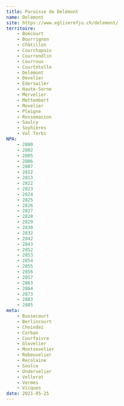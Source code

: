 ```yaml
---
title: Paroisse de Delémont
name: Delémont
site: https://www.egliserefju.ch/delemont/
territoire:
    - Boécourt
    - Bourrignon
    - Châtillon
    - Courchapoix
    - Courrendlin
    - Courroux
    - Courtételle
    - Delémont
    - Develier
    - Ederswiler
    - Haute-Sorne
    - Mervelier
    - Mettembert
    - Movelier
    - Pleigne
    - Rossemaison
    - Saulcy
    - Soyhières
    - Val Terbi
NPA:
    - 2800
    - 2802
    - 2805
    - 2806
    - 2807
    - 2812
    - 2813
    - 2822
    - 2823
    - 2824
    - 2825
    - 2826
    - 2827
    - 2828
    - 2829
    - 2830
    - 2832
    - 2842
    - 2843
    - 2852
    - 2853
    - 2854
    - 2855
    - 2856
    - 2857
    - 2863
    - 2864
    - 2873
    - 2883
    - 2885
meta:
    - Bassecourt
    - Berlincourt
    - Choindez
    - Corban
    - Courfaivre
    - Glovelier
    - Montsevelier
    - Rebeuvelier
    - Recolaine
    - Soulce
    - Undervelier
    - Vellerat
    - Vermes
    - Vicques
date: 2021-05-25
---
```


